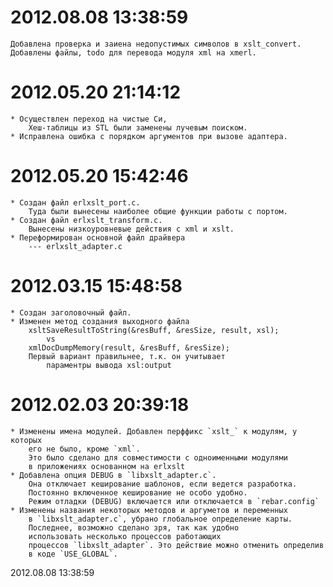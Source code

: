 # 2012.08.08 13:38:59

    Добавлена проверка и заиена недопустимых символов в xslt_convert.
    Добавлены файлы, todo для перевода модуля xml на xmerl.

# 2012.05.20 21:14:12

    * Оcуществлен переход на чистые Cи,
        Хеш-таблицы из STL были заменены лучевым поиском.
    * Исправлена ошибка с порядком аргументов при вызове адаптера.

# 2012.05.20 15:42:46

    * Создан файл erlxslt_port.c.
        Туда были вынесены наиболее общие функции работы с портом.
    * Создан файл erlxslt_transform.c.
        Вынесены низкоуровневые действия с xml и xslt.
    * Переформирован основной файл драйвера
        --- erlxslt_adapter.c

# 2012.03.15 15:48:58

    * Создан заголовочный файл.
    * Изменен метод создания выходного файла
        xsltSaveResultToString(&resBuff, &resSize, result, xsl);
            vs
        xmlDocDumpMemory(result, &resBuff, &resSize);
        Первый вариант правильнее, т.к. он учитывает
            параментры вывода xsl:output

# 2012.02.03 20:39:18

    * Изменены имена модулей. Добавлен перффикс `xslt_` к модулям, у которых
        его не было, кроме `xml`.
        Это было сделано для совместимости с одноименными модулями
        в приложениях основанном на erlxslt
    * Добавлена опция DEBUG в `libxslt_adapter.c`.
        Она отключает кеширование шаблонов, если ведется разработка.
        Постоянно включенное кеширование не особо удобно.
        Режим отладки (DEBUG) включается или отключается в `rebar.config`
    * Изменены названия некоторых методов и аргуметов и переменных
        в `libxslt_adapter.c`, убрано глобальное определение карты.
        Последнее, возможно сделано зря, так как удобно
        использовать несколько процессов работающих
        процессов `libxslt_adapter`. Это действие можно отменить определив
        в коде `USE_GLOBAL`.
2012.08.08 13:38:59
